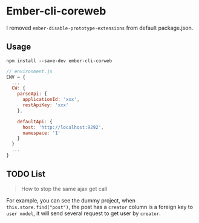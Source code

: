 # Ember-cli-coreweb

I removed `ember-disable-prototype-extensions` from default package.json.

## Usage

`npm install --save-dev ember-cli-corweb`

```js
// environment.js
ENV = {
  ...
  CW: {
    parseApi: {
      applicationId: 'xxx',
      restApiKey: 'xxx'
    },

    defaultApi: {
      host: 'http://localhost:9292',
      namespace: '1'
    }
  }
  ...
}
```

## TODO List

> How to stop the same ajax get call

For example, you can see the dummy project, when `this.store.find("post")`, the post has a `creator` column is a foreign key to `user model`, it will send several request to get user by `creator`.
